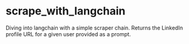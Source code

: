 # scrape_with_langchain
Diving into langchain with a simple scraper chain. Returns the LinkedIn profile URL for a given user provided as a prompt.
